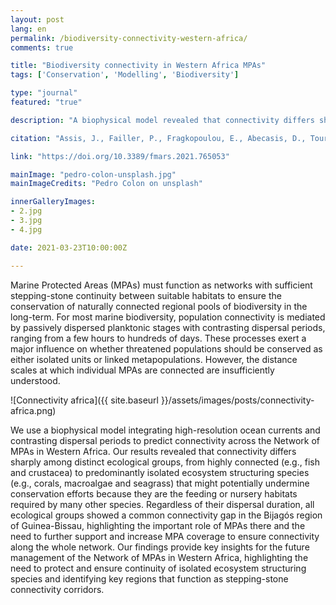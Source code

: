 ```yaml
---
layout: post
lang: en
permalink: /biodiversity-connectivity-western-africa/
comments: true

title: "Biodiversity connectivity in Western Africa MPAs"
tags: ['Conservation', 'Modelling', 'Biodiversity']

type: "journal"
featured: "true"

description: "A biophysical model revealed that connectivity differs sharply among ecological groups, from highly connected (e.g., fish) to isolated ecosystem structuring species (e.g., corals) that might undermine conservation efforts as they are the feeding or nursery habitats of many other species."

citation: "Assis, J., Failler, P., Fragkopoulou, E., Abecasis, D., Touron-Gardic, G., Regalla, A., et al. (2021). Potential Biodiversity Connectivity in the Network of Marine Protected Areas in Western Africa. Frontiers in Marine Science 8, 1749."

link: "https://doi.org/10.3389/fmars.2021.765053"

mainImage: "pedro-colon-unsplash.jpg"
mainImageCredits: "Pedro Colon on unsplash"

innerGalleryImages:
- 2.jpg
- 3.jpg
- 4.jpg

date: 2021-03-23T10:00:00Z

---
```


Marine Protected Areas (MPAs) must function as networks with sufficient stepping-stone continuity between suitable habitats to ensure the conservation of naturally connected regional pools of biodiversity in the long-term. For most marine biodiversity, population connectivity is mediated by passively dispersed planktonic stages with contrasting dispersal periods, ranging from a few hours to hundreds of days. These processes exert a major influence on whether threatened populations should be conserved as either isolated units or linked metapopulations. However, the distance scales at which individual MPAs are connected are insufficiently understood.

![Connectivity africa]({{ site.baseurl }}/assets/images/posts/connectivity-africa.png)

We use a biophysical model integrating high-resolution ocean currents and contrasting dispersal periods to predict connectivity across the Network of MPAs in Western Africa. Our results revealed that connectivity differs sharply among distinct ecological groups, from highly connected (e.g., fish and crustacea) to predominantly isolated ecosystem structuring species (e.g., corals, macroalgae and seagrass) that might potentially undermine conservation efforts because they are the feeding or nursery habitats required by many other species. Regardless of their dispersal duration, all ecological groups showed a common connectivity gap in the Bijagós region of Guinea-Bissau, highlighting the important role of MPAs there and the need to further support and increase MPA coverage to ensure connectivity along the whole network. Our findings provide key insights for the future management of the Network of MPAs in Western Africa, highlighting the need to protect and ensure continuity of isolated ecosystem structuring species and identifying key regions that function as stepping-stone connectivity corridors.
